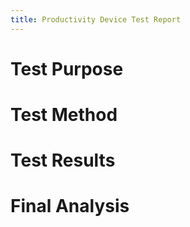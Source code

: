 ```yaml
---
title: Productivity Device Test Report
---
```


Test Purpose
============

Test Method
===========

Test Results
============

Final Analysis
==============

